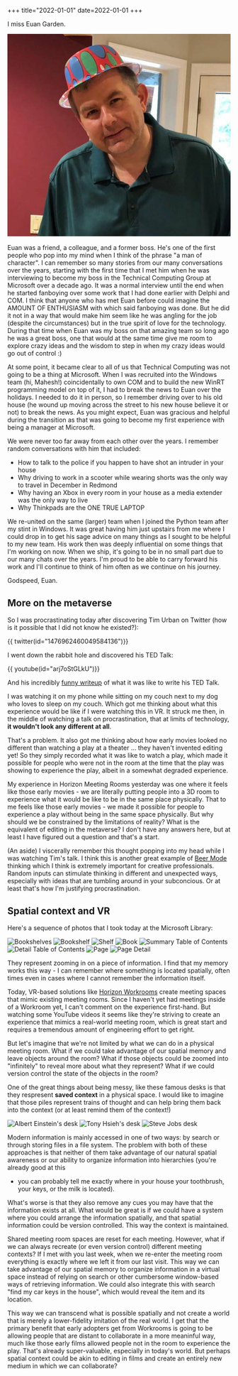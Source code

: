 +++
title="2022-01-01"
date=2022-01-01
+++

I miss Euan Garden. 

![Euan Garden](2022-01-01-09-37-04.png)

Euan was a friend, a colleague, and a former boss. He's one of the first
people who pop into my mind when I think of the phrase "a man of character". I
can remember so many stories from our many conversations over the years,
starting with the first time that I met him when he was interviewing to become
my boss in the Technical Computing Group at Microsoft over a decade ago. It
was a normal interview until the end when he started fanboying over some work
that I had done earlier with Delphi and COM. I think that anyone who has met
Euan before could imagine the AMOUNT OF ENTHUSIASM with which said fanboying
was done. But he did it not in a way that would make him seem like he was
angling for the job (despite the circumstances) but in the true spirit of love
for the technology. During that time when Euan was my boss on that amazing
team so long ago he was a great boss, one that would at the same time give me
room to explore crazy ideas and the wisdom to step in when my crazy ideas
would go out of control :)

At some point, it became clear to all of us that Technical Computing was not
going to be a thing at Microsoft. When I was recruited into the Windows team
(hi, Mahesh!) coincidentally to own COM and to build the new WinRT programming
model on top of it, I had to break the news to Euan over the holidays. I
needed to do it in person, so I remember driving over to his old house (he
wound up moving across the street to his new house believe it or not) to break
the news. As you might expect, Euan was gracious and helpful during the
transition as that was going to become my first experience with being a
manager at Microsoft.

We were never too far away from each other over the years. I remember random
conversations with him that included:

- How to talk to the police if you happen to have shot an intruder in your
  house
- Why driving to work in a scooter while wearing shorts was the only way to
  travel in December in Redmond
- Why having an Xbox in every room in your house as a media extender was the
  only way to live
- Why Thinkpads are the ONE TRUE LAPTOP

We re-united on the same (larger) team when I joined the Python team after my
stint in Windows. It was great having him just upstairs from me where I could
drop in to get his sage advice on many things as I sought to be helpful to my
new team. His work then was deeply influential on some things that I'm working
on now. When we ship, it's going to be in no small part due to our many chats
over the years. I'm proud to be able to carry forward his work and I'll
continue to think of him often as we continue on his journey.

Godspeed, Euan.

## More on the metaverse

So I was procrastinating today after discovering Tim Urban on Twitter (how is 
it possible that I did not know he existed?):

{{ twitter(id="1476962460049584136")}}

I went down the rabbit hole and discovered his TED Talk:

{{ youtube(id="arj7oStGLkU")}}

And his incredibly [funny
writeup](https://waitbutwhy.com/2016/03/doing-a-ted-talk-the-full-story.html)
of what it was like to write his TED Talk.

I was watching it on my phone while sitting on my couch next to my dog who
loves to sleep on my couch. Which got me thinking about what this experience
would be like if I were watching this in VR. It struck me then, in the middle
of watching a talk on procrastination, that at limits of technology, **it
wouldn't look any different at all**.

That's a problem. It also got me thinking about how early movies looked no
different than watching a play at a theater ... they haven't invented editing
yet! So they simply recorded what it was like to watch a play, which made it
possible for people who were not in the room at the time that the play was
showing to experience the play, albeit in a somewhat degraded experience.

My experience in Horizon Meeting Rooms yesterday was one where it feels like
those early movies - we are literally putting people into a 3D room to
experience what it would be like to be in the same place physically. That to
me feels like those early movies - we made it possible for people to
experience a play without being in the same space physically. But why should
we be constrained by the limitations of reality? What is the equivalent of 
editing in the metaverse? I don't have any answers here, but at least I have
figured out a question and that's a start.

(An aside) I viscerally remember this thought popping into my head while I was
watching Tim's talk. I think this is another great example of [Beer
Mode](https://perell.com/note/open-mode-and-closed-mode/) thinking which I
think is extremely important for creative professionals. Random inputs can 
stimulate thinking in different and unexpected ways, especially with ideas 
that are tumbling around in your subconcious. Or at least that's how I'm
justifying procrastination.

## Spatial context and VR

Here's a sequence of photos that I took today at the Microsoft Library:

![Bookshelves](2022-01-01/2022-01-01-20-23-31.png)
![Bookshelf](2022-01-01/2022-01-01-20-24-05.png)
![Shelf](2022-01-01/2022-01-01-20-24-24.png)
![Book](2022-01-01/2022-01-01-20-24-44.png)
![Summary Table of Contents](2022-01-01/2022-01-01-20-25-08.png)
![Detail Table of Contents](2022-01-01/2022-01-01-20-25-31.png)
![Page](2022-01-01/2022-01-01-20-25-51.png)
![Page Detail](2022-01-01/2022-01-01-20-26-04.png)

They represent zooming in on a piece of information. I find that my memory
works this way - I can remember where something is located spatially, often
times even in cases where I cannot remember the information itself.

Today, VR-based solutions like [Horizon
Workrooms](https://about.fb.com/news/2021/08/introducing-horizon-workrooms-remote-collaboration-reimagined/)
create meeting spaces that mimic existing meeting rooms. Since I haven't yet
had meetings inside of a Workroom yet, I can't comment on the experience
first-hand. But watching some YouTube videos it seems like they're striving to
create an experience that mimics a real-world meeting room, which is great
start and requires a tremendous amount of engineering effort to get right.

But let's imagine that we're not limited by what we can do in a physical
meeting room. What if we could take advantage of our spatial memory and leave
objects around the room? What if those objects could be zoomed into
"infinitely" to reveal more about what they represent? What if we could
version control the state of the objects in the room? 

One of the great things about being messy, like these famous desks is that
they respresent __saved context__ in a physical space. I would like to imagine
that those piles represent trains of thought and can help bring them back into
the context (or at least remind them of the context!)

![Albert Einstein's desk](2022-01-01/2022-01-01-17-08-54.png)
![Tony Hsieh's desk](2022-01-01/2022-01-01-17-08-07.png)
![Steve Jobs desk](2022-01-01/2022-01-01-17-07-33.png)

Modern information is mainly accessed in one of two ways: by search or through
storing files in a file system. The problem with both of these approaches is
that neither of them take advantage of our natural spatial awareness or our
ability to organize information into hierarchies (you're already good at this
- you can probably tell me exactly where in your house your toothbrush, your
keys, or the milk is located). 

What's worse is that they also remove any cues you may have that the
information exists at all. What would be great is if we could have a system
where you could arrange the information spatially, and that spatial
information could be version controlled. This way the context is maintained.

Shared meeting room spaces are reset for each meeting. However, what if we can
always recreate (or even version control) different meeting contexts? If I met
with you last week, when we re-enter the meeting room everything is exactly
where we left it from our last visit. This way we can take advantage of our
spatial memory to organize information in a virtual space instead of relying
on search or other cumbersome window-based ways of retrieving information. We
could also integrate this with search "find my car keys in the house", which
would reveal the item and its location.

This way we can transcend what is possible spatially and not create a world
that is merely a lower-fidelity imitation of the real world. I get that the
primary benefit that early adopters get from Workrooms is going to be allowing
people that are distant to collaborate in a more meaninful way, much like
those early films allowed people not in the room to experience the play.
That's already super-valuable, especially in today's world. But perhaps
spatial context could be akin to editing in films and create an entirely new
medium in which we can collaborate?